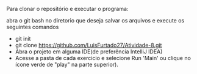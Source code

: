 Para clonar o repositório e executar o programa:

abra o git bash no diretorio que deseja salvar os arquivos e execute os seguintes comandos
- git init
- git clone  https://github.com/LuisFurtado27/Atividade-8.git
- Abra o projeto em alguma IDE(de preferência IntelliJ IDEA)
- Acesse a pasta de cada exercicio e selecione Run 'Main' ou clique no ícone verde de "play" na parte superior).
